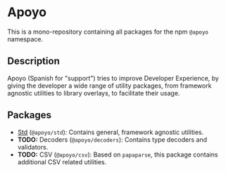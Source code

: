 # Apoyo

This is a mono-repository containing all packages for the npm `@apoyo` namespace.

## Description

Apoyo (Spanish for "support") tries to improve Developer Experience, by giving the developer a wide range of utility packages, from framework agnostic utilities to library overlays, to facilitate their usage.

## Packages

- [Std](packages/std) (`@apoyo/std`): Contains general, framework agnostic utilities.
- **TODO:** Decoders (`@apoyo/decoders`): Contains type decoders and validators.
- **TODO:** CSV (`@apoyo/csv`): Based on `papaparse`, this package contains additional CSV related utilities.
